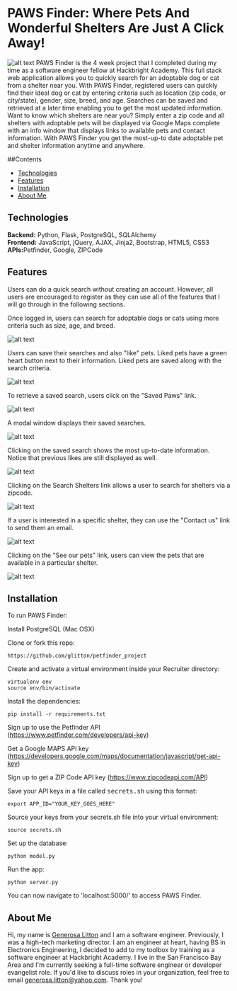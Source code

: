 # PAWS Finder: Where Pets And Wonderful Shelters Are Just A Click Away! 
![alt text](screenshots/home.png "PAWS Finder Home Page")
PAWS Finder is the 4 week project that I completed during my time as a software engineer fellow at Hackbright Academy. This full stack web application allows you to quickly search for an adoptable dog or cat from a shelter near you.  With PAWS Finder, registered users can quickly find their ideal dog or cat by entering criteria such as location (zip code, or city/state), gender, size, breed, and age.  Searches can be saved and retrieved at a later time enabling you to get the most updated information.  Want to know which shelters are near you?  Simply enter a zip code and all shelters with adoptable pets will be displayed via Google Maps complete with an info window that displays links to available pets and contact information.  With PAWS Finder you get the most-up-to date adoptable pet and shelter information anytime and anywhere.

##Contents
* [Technologies](#technologies)
* [Features](#features)
* [Installation](#install)
* [About Me](#about)

## <a name="technologies"></a>Technologies
<b>Backend:</b> Python, Flask, PostgreSQL, SQLAlchemy<br/>
<b>Frontend:</b> JavaScript, jQuery, AJAX, Jinja2, Bootstrap, HTML5, CSS3<br/>
<b>APIs:</b>Petfinder, Google, ZIPCode<br/>


## <a name="features"></a>Features
Users can do a quick search without creating an account.  However, all users are encouraged to register as they can use all of the features that I will go through in the following sections.    

Once logged in, users can search for adoptable dogs or cats using more criteria such as size, age, and breed.

![alt text](screenshots/search.png "Search")

Users can save their searches and also "like" pets.  Liked pets have a green heart button next to their information. Liked pets are saved along with the search criteria.   

![alt text](screenshots/save.png "Save Search")

To retrieve a saved search, users click on the "Saved Paws" link. 

![alt text](screenshots/savedpaws.png "Saved Searches")

A modal window displays their saved searches. 

![alt text](screenshots/savedpawsmodal.png "Display Saved Searches")

Clicking on the saved search shows the most up-to-date information.  Notice that previous likes are still displayed as well. 

![alt text](screenshots/likes.png "Saved Searches and Likes")

Clicking on the Search Shelters link allows a user to search for shelters via a zipcode. 

![alt text](screenshots/searchshelters.png "Search Shelters")

If a user is interested in a specific shelter, they can use the "Contact us" link to send them an email.

![alt text](screenshots/emailshelter.png "Contact shelter")

Clicking on the "See our pets" link, users can view the pets that are available in a particular shelter. 

![alt text](screenshots/shelterpets.png "Shelter pets")

## <a name="install"></a>Installation
To run PAWS Finder:

Install PostgreSQL (Mac OSX)

Clone or fork this repo:

```
https://github.com/glitton/petfinder_project
```

Create and activate a virtual environment inside your Recruiter directory:

```
virtualenv env
source env/bin/activate
```

Install the dependencies:

```
pip install -r requirements.txt
```
Sign up to use the Petfinder API (https://www.petfinder.com/developers/api-key)

Get a Google MAPS API key (https://developers.google.com/maps/documentation/javascript/get-api-key)

Sign up to get a ZIP Code API key (https://www.zipcodeapi.com/API)

Save your API keys in a file called <kbd>secrets.sh</kbd> using this format:
```
export APP_ID="YOUR_KEY_GOES_HERE"
```
Source your keys from your secrets.sh file into your virtual environment:

```
source secrets.sh
```

Set up the database:

```
python model.py
```

Run the app:

```
python server.py
```

You can now navigate to 'localhost:5000/' to access PAWS Finder.

## <a name="about"></a>About Me

Hi, my name is [Generosa Litton](https://www.linkedin.com/in/glitton) and I am a software engineer. Previously, I was a high-tech marketing director.  I am an engineer at heart, having BS in Electronics Engineering, I decided to add to my toolbox by training as a software engineer at Hackbright Academy. I live in the San Francisco Bay Area and I'm currently seeking a full-time software engineer or developer evangelist role. If you'd like to discuss roles in your organization, feel free to email generosa.litton@yahoo.com.  Thank you!





